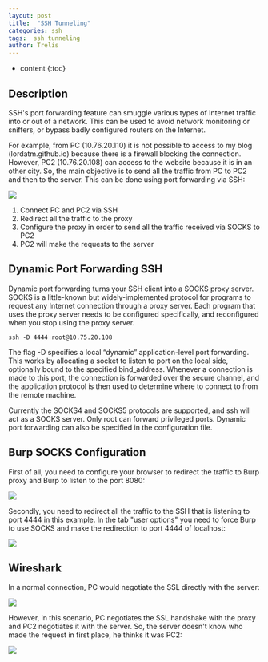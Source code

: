 ```yaml
---
layout: post
title:  "SSH Tunneling"
categories: ssh
tags:  ssh tunneling
author: Trelis
---
```


* content
{:toc}

## Description
SSH's port forwarding feature can smuggle various types of Internet traffic into or out of a network. This can be used to avoid network monitoring or sniffers, or bypass badly configured routers on the Internet.




For example, from PC (10.76.20.110) it is not possible to access to my blog (lordatm.github.io) because there is a firewall blocking the connection. However, PC2 (10.76.20.108) can access to the website because it is in an other city.
So, the main objective is to send all the traffic from PC to PC2 and then to the server. This can be done using port forwarding via SSH:

![](https://raw.githubusercontent.com/LordATM/lordatm.github.io/master/img/2017-12-20-SSH-Tunneling/SSH_Tunneling.png)

1. Connect PC and PC2 via SSH
2. Redirect all the traffic to the proxy
3. Configure the proxy in order to send all the traffic received via SOCKS to PC2
4. PC2 will make the requests to the server 

## Dynamic Port Forwarding SSH
Dynamic port forwarding turns your SSH client into a SOCKS proxy server. SOCKS is a little-known but widely-implemented protocol for programs to request any Internet connection through a proxy server. Each program that uses the proxy server needs to be configured specifically, and reconfigured when you stop using the proxy server. 

```
ssh -D 4444 root@10.75.20.108
```
The flag -D specifies a local “dynamic” application-level port forwarding. This works by allocating a socket to listen to port on the local side, optionally bound to the specified bind_address.  Whenever a connection is made to this port, the connection is forwarded over the secure channel, and the application protocol is then used to determine where to connect to from the remote machine. 

Currently the SOCKS4 and SOCKS5 protocols are supported, and ssh will act as a SOCKS server.  Only root can forward privileged ports. Dynamic port forwarding can also be specified in the configuration file.

## Burp SOCKS Configuration
First of all, you need to configure your browser to redirect the traffic to Burp proxy and Burp to listen to the port 8080:

![](https://raw.githubusercontent.com/LordATM/lordatm.github.io/master/img/2017-12-20-SSH-Tunneling/burp.png)

Secondly, you need to redirect all the traffic to the SSH that is listening to port 4444 in this example. In the tab "user options" you need to force Burp to use SOCKS and make the redirection to port 4444 of localhost:

![](https://raw.githubusercontent.com/LordATM/lordatm.github.io/master/img/2017-12-20-SSH-Tunneling/burp_socks.png)

## Wireshark 
In a normal connection, PC would negotiate the SSL directly with the server:

![](https://raw.githubusercontent.com/LordATM/lordatm.github.io/master/img/2017-12-20-SSH-Tunneling/wireshark_normal.png)

However, in this scenario, PC negotiates the SSL handshake with the proxy and PC2 negotiates it with the server. So, the server doesn't know who made the request in first place, he thinks it was PC2:

![](https://raw.githubusercontent.com/LordATM/lordatm.github.io/master/img/2017-12-20-SSH-Tunneling/wireshark_ssh.png)